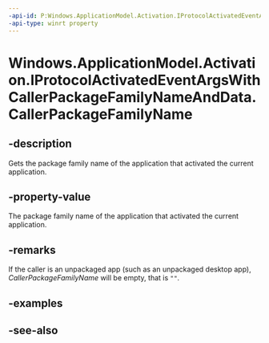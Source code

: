 ```yaml
---
-api-id: P:Windows.ApplicationModel.Activation.IProtocolActivatedEventArgsWithCallerPackageFamilyNameAndData.CallerPackageFamilyName
-api-type: winrt property
---
```


<!-- Property syntax
public string CallerPackageFamilyName { get; }
-->

# Windows.ApplicationModel.Activation.IProtocolActivatedEventArgsWithCallerPackageFamilyNameAndData.CallerPackageFamilyName

## -description
Gets the package family name of the application that activated the current application.

## -property-value
The package family name of the application that activated the current application.

## -remarks
If the caller is an unpackaged app (such as an unpackaged desktop app), *CallerPackageFamilyName* will be empty, that is `""`.

## -examples

## -see-also
